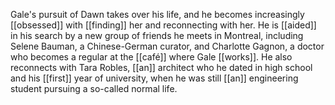 Gale's pursuit of Dawn takes over his life, and he becomes increasingly [[obsessed]] with [[finding]] her and reconnecting with her. He is [[aided]] in his search by a new group of friends he meets in Montreal, including Selene Bauman, a Chinese-German curator, and Charlotte Gagnon, a doctor who becomes a regular at the [[café]] where Gale [[works]]. He also reconnects with Tara Robles, [[an]] architect who he dated in high school and his [[first]] year of university, when he was still [[an]] engineering student pursuing a so-called normal life.

